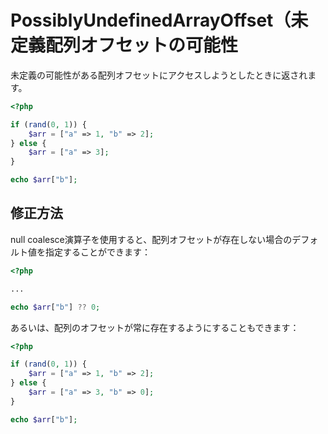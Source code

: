 # PossiblyUndefinedArrayOffset（未定義配列オフセットの可能性

未定義の可能性がある配列オフセットにアクセスしようとしたときに返されます。

```php
<?php

if (rand(0, 1)) {
    $arr = ["a" => 1, "b" => 2];
} else {
    $arr = ["a" => 3];
}

echo $arr["b"];
```

## 修正方法

null coalesce演算子を使用すると、配列オフセットが存在しない場合のデフォルト値を指定することができます：

```php
<?php

...

echo $arr["b"] ?? 0;
```

あるいは、配列のオフセットが常に存在するようにすることもできます：

```php
<?php

if (rand(0, 1)) {
    $arr = ["a" => 1, "b" => 2];
} else {
    $arr = ["a" => 3, "b" => 0];
}

echo $arr["b"];
```
